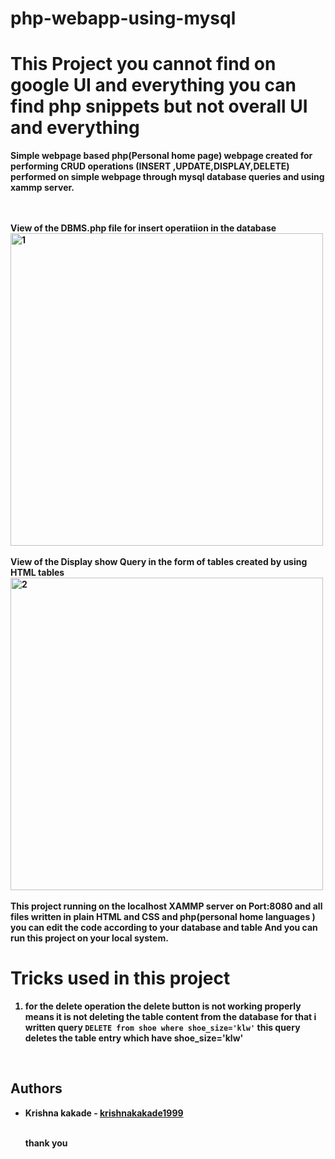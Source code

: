# php-webapp-using-mysql
# This Project you cannot find on google UI and everything you can find php snippets but not overall UI and everything 

<b>Simple webpage based php(Personal home page) webpage created for performing CRUD operations (INSERT ,UPDATE,DISPLAY,DELETE) performed on simple webpage through mysql database queries and using xammp server<b>.
  
  <br>
  <br>
  <b>View of the DBMS.php file for insert operatiion in the database </b>
 <br> <img src="https://github.com/krishnakakade1999/php-webapp-using-html-mysql/blob/master/DBMS/inputfunc.png"alt="1" height="500" width="500">
 <br><br>
 <b>View of the Display show Query in the form of tables created by using HTML tables </b>
 <br>
<img src="https://github.com/krishnakakade1999/php-webapp-using-html-mysql/blob/master/DBMS/display.php.png" alt="2" height="500"
width="500">
<br>
<br>
<b>This project running on the localhost XAMMP server on Port:8080 and all files written in plain HTML and CSS and php(personal home languages ) you can edit the code according to your database and table And you can run this project on your local system.</b>
  
  
  
  
  
  
  
  
  
  
  
  # Tricks used in this project
  1. for the delete operation the delete button is not working properly means it is not deleting the table content from the database for that i written query ```DELETE from shoe where shoe_size='klw'``` this query deletes the table entry which have shoe_size='klw'
  <br>
  
  
## Authors

* **Krishna kakade**  - [krishnakakade1999](https://github.com/krishnakakade1999)

  <br>thank you  
